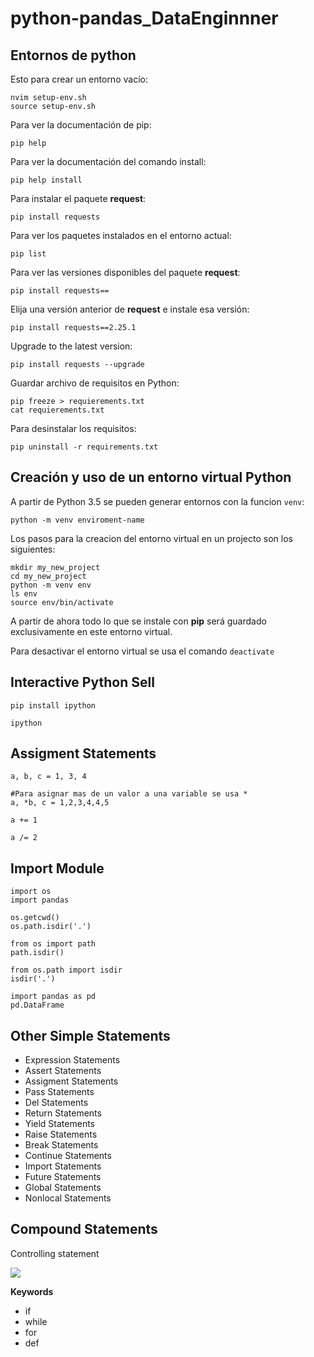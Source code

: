 # python-pandas_DataEnginnner

## Entornos de python

Esto para crear un entorno vacío:
```
nvim setup-env.sh
source setup-env.sh
```


Para ver la documentación de pip:
```
pip help
```

Para ver la documentación del comando install:
```
pip help install
```

Para instalar el paquete **request**:

```
pip install requests
```

Para ver los paquetes instalados en el entorno actual:

```
pip list
```

Para ver las versiones disponibles del paquete **request**:
```
pip install requests==
```

Elija una versión anterior de **request** e instale esa versión:
```
pip install requests==2.25.1
```

Upgrade to the latest version:
```
pip install requests --upgrade
```

Guardar archivo de requisitos en Python:
```
pip freeze > requierements.txt
cat requierements.txt
```

Para desinstalar los requisitos:
```
pip uninstall -r requirements.txt
```

## Creación y uso de un entorno virtual Python

A partir de Python 3.5 se pueden generar entornos con la funcion `venv`:
```
python -m venv enviroment-name
```

Los pasos para la creacion del entorno virtual en un projecto son los siguientes:
```
mkdir my_new_project
cd my_new_project
python -m venv env
ls env 
source env/bin/activate
```

A partir de ahora todo lo que se instale con **pip** será guardado exclusivamente en este entorno virtual.

Para desactivar el entorno virtual se usa el comando `deactivate`

## Interactive Python Sell

```pip install ipython```

```ipython```


## Assigment Statements

```
a, b, c = 1, 3, 4 

#Para asignar mas de un valor a una variable se usa *
a, *b, c = 1,2,3,4,4,5

a += 1

a /= 2
```

## Import Module

```
import os
import pandas

os.getcwd()
os.path.isdir('.')
```

```
from os import path
path.isdir()

from os.path import isdir
isdir('.')

import pandas as pd
pd.DataFrame
```

## Other Simple Statements

- Expression Statements
- Assert Statements
- Assigment Statements
- Pass Statements 
- Del Statements
- Return Statements
- Yield Statements 
- Raise Statements
- Break Statements
- Continue Statements
- Import Statements
- Future Statements 
- Global Statements 
- Nonlocal Statements

## Compound Statements 

Controlling statement

![](img1.png)

**Keywords**

- if
- while
- for
- def


